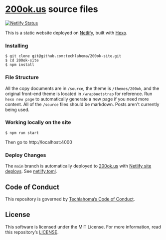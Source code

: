 # [200ok.us](https://200ok.us/) source files

[![Netlify Status](https://api.netlify.com/api/v1/badges/7da7c697-e5d6-4844-9800-3594f046313e/deploy-status)](https://app.netlify.com/sites/200ok/deploys)

This is a static website deployed on [Netlify](https://www.netlify.com/), built with [Hexo](https://hexo.io/).

### Installing

```console
$ git clone git@github.com:techlahoma/200ok-site.git
$ cd 200ok-site
$ npm install
```

### File Structure

All the copy documents are in `/source`, the theme is `/themes/200ok`, and the original front-end theme is located in `/wrapbootstrap` for reference. Run `hexo new page` to automatically generate a new page if you need more content. All of the `/source` files should be markdown. Posts aren't currently being used.

### Working locally on the site

```console
$ npm run start
```

Then go to http://localhost:4000

### Deploy Changes

The `main` branch is automatically deployed to [200ok.us](https://200ok.us/) with [Netlify site deploys](https://docs.netlify.com/site-deploys/overview/). See [netlify.toml](netlify.toml).

## Code of Conduct

This repository is governed by [Techlahoma’s Code of Conduct](https://www.techlahoma.org/code-of-conduct).

## License

This software is licensed under the MIT License. For more information, read this repository’s [LICENSE](LICENSE).
